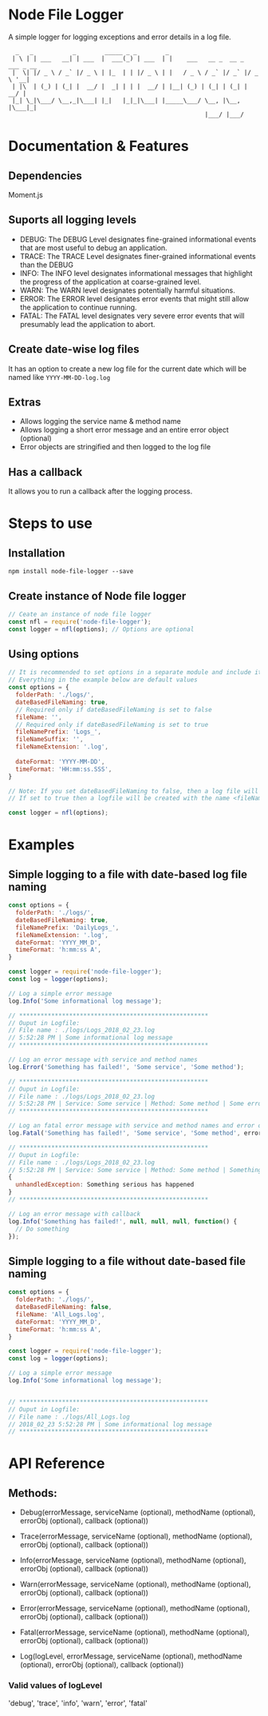# Node File Logger
A simple logger for logging exceptions and error details in a log file.

```
  _   _           _        _____ _ _        _                                
 | \ | | ___   __| | ___  |  ___(_) | ___  | |    ___   __ _  __ _  ___ _ __ 
 |  \| |/ _ \ / _` |/ _ \ | |_  | | |/ _ \ | |   / _ \ / _` |/ _` |/ _ \ '__|
 | |\  | (_) | (_| |  __/ |  _| | | |  __/ | |__| (_) | (_| | (_| |  __/ |   
 |_| \_|\___/ \__,_|\___| |_|   |_|_|\___| |_____\___/ \__, |\__, |\___|_|   
                                                       |___/ |___/            
```

# Documentation & Features
## Dependencies
Moment.js

## Suports all logging levels
- DEBUG: The DEBUG Level designates fine-grained informational events that are most useful to debug an application. 
- TRACE: The TRACE Level designates finer-grained informational events than the DEBUG 
- INFO: The INFO level designates informational messages that highlight the progress of the application at coarse-grained level. 
- WARN: The WARN level designates potentially harmful situations. 
- ERROR: The ERROR level designates error events that might still allow the application to continue running.
- FATAL: The FATAL level designates very severe error events that will presumably lead the application to abort. 

## Create date-wise log files
It has an option to create a new log file for the current date which will be named like `YYYY-MM-DD-log.log`

## Extras
- Allows logging the service name & method name
- Allows logging a short error message and an entire error object (optional)
- Error objects are stringified and then logged to the log file

## Has a callback
It allows you to run a callback after the logging process.


# Steps to use
## Installation
`npm install node-file-logger --save`

## Create instance of Node file logger
```javascript
// Ceate an instance of node file logger
const nfl = require('node-file-logger');
const logger = nfl(options); // Options are optional
```

## Using options
```javascript
// It is recommended to set options in a separate module and include it in the code
// Everything in the example below are default values
const options = {
  folderPath: './logs/',      
  dateBasedFileNaming: true,
  // Required only if dateBasedFileNaming is set to false
  fileName: '',   
  // Required only if dateBasedFileNaming is set to true
  fileNamePrefix: 'Logs_',
  fileNameSuffix: '',
  fileNameExtension: '.log',     
  
  dateFormat: 'YYYY-MM-DD',
  timeFormat: 'HH:mm:ss.SSS',
}

// Note: If you set dateBasedFileNaming to false, then a log file will be created at the folder path with the provided fileName.
// If set to true then a logfile will be created with the name <fileName> provided in the options

const logger = nfl(options); 
```

# Examples
## Simple logging to a file with date-based log file naming
```javascript
const options = {
  folderPath: './logs/',
  dateBasedFileNaming: true,
  fileNamePrefix: 'DailyLogs_',
  fileNameExtension: '.log',    
  dateFormat: 'YYYY_MM_D',
  timeFormat: 'h:mm:ss A',
}

const logger = require('node-file-logger');
const log = logger(options);

// Log a simple error message
log.Info('Some informational log message');

// *****************************************************
// Ouput in Logfile: 
// File name : ./logs/Logs_2018_02_23.log
// 5:52:28 PM | Some informational log message
// *****************************************************

// Log an error message with service and method names
log.Error('Something has failed!', 'Some service', 'Some method');

// *****************************************************
// Ouput in Logfile: 
// File name : ./logs/Logs_2018_02_23.log
// 5:52:28 PM | Service: Some service | Method: Some method | Some error message
// *****************************************************

// Log an fatal error message with service and method names and error object
log.Fatal('Something has failed!', 'Some service', 'Some method', errorObj);

// *****************************************************
// Ouput in Logfile: 
// File name : ./logs/Logs_2018_02_23.log
// 5:52:28 PM | Service: Some service | Method: Some method | Something is broken
{
  unhandledException: Something serious has happened
}
// *****************************************************

// Log an error message with callback
log.Info('Something has failed!', null, null, null, function() {
  // Do something
});

```

## Simple logging to a file without date-based file naming
```javascript
const options = {
  folderPath: './logs/',
  dateBasedFileNaming: false,
  fileName: 'All_Logs.log', 
  dateFormat: 'YYYY_MM_D',
  timeFormat: 'h:mm:ss A',
}

const logger = require('node-file-logger');
const log = logger(options);

// Log a simple error message
log.Info('Some informational log message');


// *****************************************************
// Ouput in Logfile: 
// File name : ./logs/All_Logs.log
// 2018_02_23 5:52:28 PM | Some informational log message
// *****************************************************
```

# API Reference
## Methods:
- Debug(errorMessage, serviceName (optional), methodName (optional), errorObj (optional), callback (optional))
- Trace(errorMessage, serviceName (optional), methodName (optional), errorObj (optional), callback (optional))
- Info(errorMessage, serviceName (optional), methodName (optional), errorObj (optional), callback (optional))
- Warn(errorMessage, serviceName (optional), methodName (optional), errorObj (optional), callback (optional))
- Error(errorMessage, serviceName (optional), methodName (optional), errorObj (optional), callback (optional))
- Fatal(errorMessage, serviceName (optional), methodName (optional), errorObj (optional), callback (optional))

- Log(logLevel, errorMessage, serviceName (optional), methodName (optional), errorObj (optional), callback (optional))

### Valid values of logLevel
'debug', 'trace', 'info', 'warn', 'error', 'fatal'
